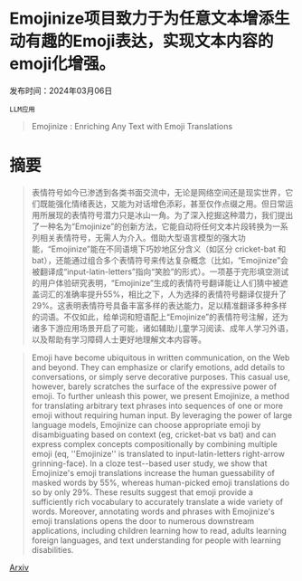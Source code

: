 # Emojinize项目致力于为任意文本增添生动有趣的Emoji表达，实现文本内容的emoji化增强。

发布时间：2024年03月06日

`LLM应用`

> Emojinize : Enriching Any Text with Emoji Translations

# 摘要

> 表情符号如今已渗透到各类书面交流中，无论是网络空间还是现实世界，它们既能强化情绪表达，又能为对话增色添彩，甚至仅作点缀之用。但日常运用所展现的表情符号潜力只是冰山一角。为了深入挖掘这种潜力，我们提出了一种名为“Emojinize”的创新方法，它能自动将任何文本片段转换为一系列相关表情符号，无需人为介入。借助大型语言模型的强大功能，“Emojinize”能在不同语境下巧妙地区分含义（如区分 cricket-bat 和 bat），还能通过组合多个表情符号来传达复杂概念（比如，“Emojinize”会被翻译成“input-latin-letters”指向“笑脸”的形式）。一项基于完形填空测试的用户体验研究表明，“Emojinize”生成的表情符号翻译能让人们猜中被遮盖词汇的准确率提升55%，相比之下，人为选择的表情符号翻译仅提升了29%。这表明表情符号具备丰富多样的表达能力，足以精准翻译多种多样的词语。不仅如此，给单词和短语配上“Emojinize”的表情符号注解，还为诸多下游应用场景开启了可能，诸如辅助儿童学习阅读、成年人学习外语，以及帮助有学习障碍人士更好地理解文本内容等。

> Emoji have become ubiquitous in written communication, on the Web and beyond. They can emphasize or clarify emotions, add details to conversations, or simply serve decorative purposes. This casual use, however, barely scratches the surface of the expressive power of emoji. To further unleash this power, we present Emojinize, a method for translating arbitrary text phrases into sequences of one or more emoji without requiring human input. By leveraging the power of large language models, Emojinize can choose appropriate emoji by disambiguating based on context (eg, cricket-bat vs bat) and can express complex concepts compositionally by combining multiple emoji (eq, ''Emojinize'' is translated to input-latin-letters right-arrow grinning-face). In a cloze test--based user study, we show that Emojinize's emoji translations increase the human guessability of masked words by 55%, whereas human-picked emoji translations do so by only 29%. These results suggest that emoji provide a sufficiently rich vocabulary to accurately translate a wide variety of words. Moreover, annotating words and phrases with Emojinize's emoji translations opens the door to numerous downstream applications, including children learning how to read, adults learning foreign languages, and text understanding for people with learning disabilities.

[Arxiv](https://arxiv.org/abs/2403.03857)